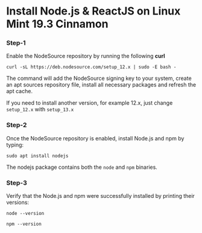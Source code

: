 
# Install Node.js & ReactJS on Linux Mint 19.3 Cinnamon


### Step-1
Enable the NodeSource repository by running the following **curl**

    curl -sL https://deb.nodesource.com/setup_12.x | sudo -E bash -

The command will add the NodeSource signing key to your system, create an apt sources repository file, install all necessary packages and refresh the apt cache.

If you need to install another version, for example 12.x, just change  `setup_12.x`  with  `setup_13.x`

### Step-2
Once the NodeSource repository is enabled, install Node.js and npm by typing:

	sudo apt install nodejs

The nodejs package contains both the `node` and `npm` binaries.

### Step-3
Verify that the Node.js and npm were successfully installed by printing their versions:

	node --version

	npm --version
<!--stackedit_data:
eyJoaXN0b3J5IjpbLTE3MjcwODEwODFdfQ==
-->